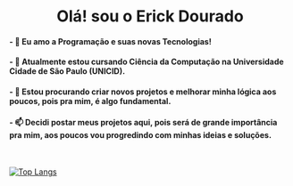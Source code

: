 <h1 align="center">Olá! sou o Erick Dourado</h1>
<h4>- 👀 Eu amo a Programação e suas novas Tecnologias!</h4>
<h4>- 🌱 Atualmente estou cursando Ciência da Computação na Universidade Cidade de São Paulo (UNICID).</h4>
<h4>- 💞️ Estou procurando criar novos projetos e melhorar minha lógica aos poucos, pois pra mim, é algo fundamental.</h4>
<h4>- 📫 Decidi postar meus projetos aqui, pois será de grande importância pra mim, aos poucos vou progredindo com minhas ideias e soluções.</h4>

&nbsp;&nbsp;&nbsp;&nbsp;&nbsp;&nbsp;&nbsp;&nbsp;&nbsp;&nbsp;&nbsp;&nbsp;

[![Top Langs](https://github-readme-stats.vercel.app/api/top-langs/?username=ErickDourado&layout=compact&theme=transparent)](https://github.com/ErickDourado/github-readme-stats)
